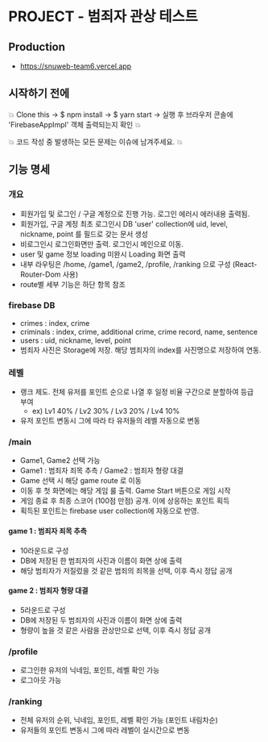 # PROJECT - 범죄자 관상 테스트

## Production
- https://snuweb-team6.vercel.app

## 시작하기 전에

:boom: Clone this -> $ npm install -> $ yarn start -> 실행 후 브라우저 콘솔에 'FirebaseAppImpl' 객체 출력되는지 확인 :boom:

:boom: 코드 작성 중 발생하는 모든 문제는 이슈에 남겨주세요. :boom:

## 기능 명세

### 개요
- 회원가입 및 로그인 / 구글 계정으로 진행 가능. 로그인 에러시 에러내용 출력됨.
- 회원가입, 구글 계정 최초 로그인시 DB 'user' collection에 uid, level, nickname, point 를 필드로 갖는 문서 생성
- 비로그인시 로그인화면만 출력. 로그인시 메인으로 이동.
- user 및 game 정보 loading 미완시 Loading 화면 출력
- 내부 라우팅은 /home, /game1, /game2, /profile, /ranking 으로 구성 (React-Router-Dom 사용)
- route별 세부 기능은 하단 항목 참조

### firebase DB 
- crimes : index, crime   
- criminals : index, crime, additional crime, crime record, name, sentence
- users : uid, nickname, level, point
- 범죄자 사진은 Storage에 저장. 해당 범죄자의 index를 사진명으로 저장하여 연동.

### 레벨
- 랭크 제도. 전체 유저를 포인트 순으로 나열 후 일정 비율 구간으로 분할하여 등급 부여
    - ex) Lv1 40% / Lv2 30% / Lv3 20% / Lv4 10%
- 유저 포인트 변동시 그에 따라 타 유저들의 레벨 자동으로 변동

### /main
- Game1, Game2 선택 가능
- Game1 : 범죄자 죄목 추측 / Game2 : 범죄자 형량 대결
- Game 선택 시 해당 game route 로 이동
- 이동 후 첫 화면에는 해당 게임 룰 출력. Game Start 버튼으로 게임 시작
- 게임 종료 후 최종 스코어 (100점 만점) 공개. 이에 상응하는 포인트 획득
- 획득된 포인트는 firebase user collection에 자동으로 반영.

#### game 1 : 범죄자 죄목 추측
- 10라운드로 구성 
- DB에 저장된 한 범죄자의 사진과 이름이 화면 상에 출력
- 해당 범죄자가 저질렀을 것 같은 범죄의 죄목을 선택, 이후 즉시 정답 공개

#### game 2 : 범죄자 형량 대결
- 5라운드로 구성
- DB에 저장된 두 범죄자의 사진과 이름이 화면 상에 출력
- 형량이 높을 것 같은 사람을 관상만으로 선택, 이후 즉시 정답 공개

### /profile
- 로그인한 유저의 닉네임, 포인트, 레벨 확인 가능
- 로그아웃 가능

### /ranking
- 전체 유저의 순위, 닉네임, 포인트, 레벨 확인 가능 (포인트 내림차순)
- 유저들의 포인트 변동시 그에 따라 레벨이 실시간으로 변동
